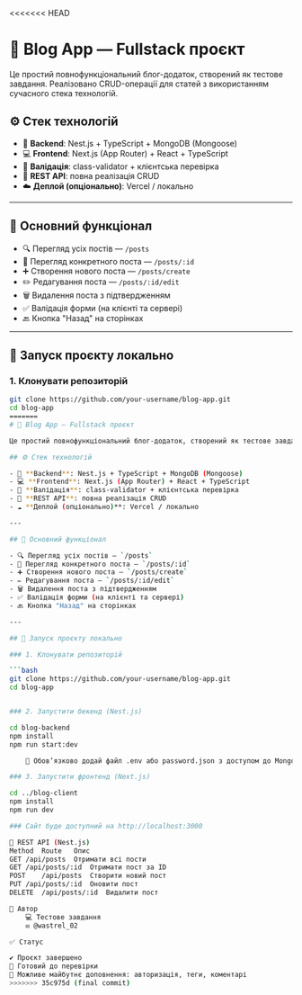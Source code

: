 <<<<<<< HEAD
# 📰 Blog App — Fullstack проєкт

Це простий повнофункціональний блог-додаток, створений як тестове завдання. Реалізовано CRUD-операції для статей з використанням сучасного стека технологій.

## ⚙️ Стек технологій

- 🧠 **Backend**: Nest.js + TypeScript + MongoDB (Mongoose)
- 💻 **Frontend**: Next.js (App Router) + React + TypeScript
- 🧾 **Валідація**: class-validator + клієнтська перевірка
- 📡 **REST API**: повна реалізація CRUD
- ☁️ **Деплой (опціонально)**: Vercel / локально

---

## 📂 Основний функціонал

- 🔍 Перегляд усіх постів — `/posts`
- 📄 Перегляд конкретного поста — `/posts/:id`
- ➕ Створення нового поста — `/posts/create`
- ✏️ Редагування поста — `/posts/:id/edit`
- 🗑️ Видалення поста з підтвердженням
- ✅ Валідація форми (на клієнті та сервері)
- 🔙 Кнопка "Назад" на сторінках

---

## 🚀 Запуск проєкту локально

### 1. Клонувати репозиторій

```bash
git clone https://github.com/your-username/blog-app.git
cd blog-app
=======
# 📰 Blog App — Fullstack проєкт

Це простий повнофункціональний блог-додаток, створений як тестове завдання. Реалізовано CRUD-операції для статей з використанням сучасного стека технологій.

## ⚙️ Стек технологій

- 🧠 **Backend**: Nest.js + TypeScript + MongoDB (Mongoose)
- 💻 **Frontend**: Next.js (App Router) + React + TypeScript
- 🧾 **Валідація**: class-validator + клієнтська перевірка
- 📡 **REST API**: повна реалізація CRUD
- ☁️ **Деплой (опціонально)**: Vercel / локально

---

## 📂 Основний функціонал

- 🔍 Перегляд усіх постів — `/posts`
- 📄 Перегляд конкретного поста — `/posts/:id`
- ➕ Створення нового поста — `/posts/create`
- ✏️ Редагування поста — `/posts/:id/edit`
- 🗑️ Видалення поста з підтвердженням
- ✅ Валідація форми (на клієнті та сервері)
- 🔙 Кнопка "Назад" на сторінках

---

## 🚀 Запуск проєкту локально

### 1. Клонувати репозиторій

```bash
git clone https://github.com/your-username/blog-app.git
cd blog-app


### 2. Запустити бекенд (Nest.js)

cd blog-backend
npm install
npm run start:dev

    🔐 Обов’язково додай файл .env або password.json з доступом до MongoDB

### 3. Запустити фронтенд (Next.js)

cd ../blog-client
npm install
npm run dev

### Сайт буде доступний на http://localhost:3000

🔗 REST API (Nest.js)
Method	Route	Опис
GET	/api/posts	Отримати всі пости
GET	/api/posts/:id	Отримати пост за ID
POST	/api/posts	Створити новий пост
PUT	/api/posts/:id	Оновити пост
DELETE	/api/posts/:id	Видалити пост

👤 Автор
    💻 Тестове завдання
    ✉️ @wastrel_02

✅ Статус

✔️ Проєкт завершено
🚀 Готовий до перевірки
📌 Можливе майбутнє доповнення: авторизація, теги, коментарі
>>>>>>> 35c975d (final commit)
